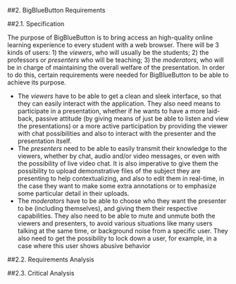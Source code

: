 ##2. BigBlueButton Requirements

##2.1. Specification

<!-- Descrever os requesitos -->

The purpose of BigBlueButton is to bring access an high-quality online learning experience to every student with a web browser. There will be 3 kinds of users: 1) the *viewers*, who will usually be the students; 2) the professors or *presenters* who will be teaching; 3) the *moderators*, who will be in charge of maintaining the overall welfare of the presentation. In order to do this, certain requirements were needed for BigBlueButton to be able to achieve its purpose. 

* The *viewers* have to be able to get a clean and sleek interface, so that they can easily interact with the application. They also need means to participate in a presentation, whether if he wants to have a more laid-back, passive attitude (by giving means of just be able to listen and view the presentations) or a more active participation by providing the viewer with chat possibilities and also to interact with the presenter and the presentation itself.
* The *presenters* need to be able to easily transmit their knowledge to the viewers, whether by chat, audio and/or video messages, or even with the possibility of live video chat. It is also imperative to give them the possibility to upload demonstrative files of the subject they are presenting to help contextualizing, and also to edit them in real-time, in the case they want to make some extra annotations or to emphasize some particular detail in their uploads.
* The *moderators* have to be able to choose who they want the presenter to be (including themselves), and giving them their respective capabilities. They also need to be able to mute and unmute both the viewers and presenters, to avoid various situations like many users talking at the same time, or background noise from a specific user. They also need to get the possibility to lock down a user, for example, in a case where this user shows abusive behavior

##2.2. Requirements Analysis

<!-- Tabela com os requisitos + características -->

##2.3. Critical Analysis

<!-- Problemas que tivemos em fazer o levantamento de requesitos, Técnicas usadas e porque que não usamos outras -->

